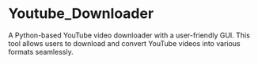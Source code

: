 # Youtube_Downloader
A Python-based YouTube video downloader with a user-friendly GUI. This tool allows users to download and convert YouTube videos into various formats seamlessly.
